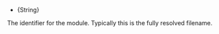 <!-- YAML
added: v0.1.16
-->

* {String}

The identifier for the module.  Typically this is the fully resolved
filename.

